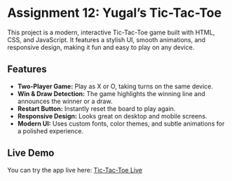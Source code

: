 # Assignment 12: Yugal’s Tic-Tac-Toe

This project is a modern, interactive Tic-Tac-Toe game built with HTML, CSS, and JavaScript. It features a stylish UI, smooth animations, and responsive design, making it fun and easy to play on any device.

## Features
- **Two-Player Game:** Play as X or O, taking turns on the same device.
- **Win & Draw Detection:** The game highlights the winning line and announces the winner or a draw.
- **Restart Button:** Instantly reset the board to play again.
- **Responsive Design:** Looks great on desktop and mobile screens.
- **Modern UI:** Uses custom fonts, color themes, and subtle animations for a polished experience.

## Live Demo
You can try the app live here: [Tic-Tac-Toe Live](https://assign12-beta.vercel.app/)
